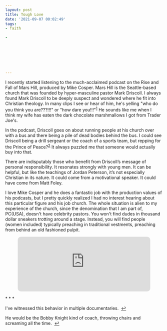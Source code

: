 ```yaml
---
layout: post
title: Tough Love
date: '2021-09-07 00:02:49'
tags:
- faith

- 







---
```


I recently started listening to the much-acclaimed podcast on the Rise and Fall of Mars Hill, produced by Mike Cosper. Mars Hill is the Seattle-based church that was founded by hyper-masculine pastor Mark Driscoll. I always found Mark Driscoll to be deeply suspect and wondered where he fit into Christian theology. In many clips I see or hear of him, he's yelling "who do you think you are???!!!" or "how dare you!!!"<sup><a href="#fn1-19012">1</a></sup> He sounds like me when I think my wife has eaten the dark chocolate marshmallows I got from Trader Joe's.

In the podcast, Driscoll goes on about running people at his church over with a bus and there being a pile of dead bodies behind the bus. I could see Driscoll being a drill sergeant or the coach of a sports team, but repping for the Prince of Peace?<sup><a href="#fn2-19012">2</a></sup> It always puzzled me that someone would actually buy into that.

There are indisputably those who benefit from Driscoll’s message of personal responsibility. It resonates strongly with young men. It can be helpful, but like the teachings of Jordan Peterson, it’s not especially Christian in its nature. It could come from a motivational speaker. It could have come from Matt Foley.

I love Mike Cosper and he does a fantastic job with the production values of his podcasts, but I pretty quickly realized I had no interest hearing about this particular figure and his job church. The whole situation is alien to my experience of the church, since the denomination that I am part of, PC(USA), doesn't have celebrity pastors. You won't find dudes in thousand dollar sneakers trotting around a stage. Instead, you will find people (women included) typically preaching in traditional vestments, preaching from behind an old fashioned pulpit.

<figure class="kg-card kg-embed-card"><iframe src="https://embed.podcasts.apple.com/us/podcast/who-killed-mars-hill/id1569401963?i=1000526370742&amp;itsct=podcast_box_player&amp;itscg=30200&amp;ls=1&amp;theme=dark" height="175px" frameborder="0" sandbox="allow-forms allow-popups allow-same-origin allow-scripts allow-top-navigation-by-user-activation" allow="autoplay *; encrypted-media *;" style="width: 100%; max-width: 660px; overflow: hidden; border-top-left-radius: 10px; border-top-right-radius: 10px; border-bottom-right-radius: 10px; border-bottom-left-radius: 10px; background-color: transparent;"></iframe></figure>
* * *

I've witnessed this behavior in multiple documentaries. &nbsp;[↩︎](#fnr1-19012)

He would be the Bobby Knight kind of coach, throwing chairs and screaming all the time. &nbsp;[↩︎](#fnr2-19012)

